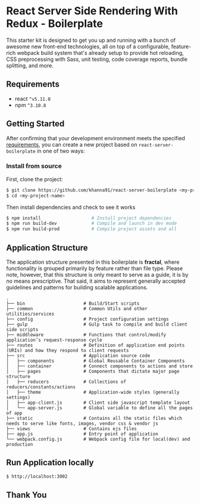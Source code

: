 React Server Side Rendering With Redux - Boilerplate
=========

This starter kit is designed to get you up and running with a bunch of awesome new front-end technologies, all on top of a configurable, feature-rich webpack build system that's already setup to provide hot reloading, CSS preprocessing with Sass, unit testing, code coverage reports, bundle splitting, and more.

## Requirements
* react `^v5.11.0`
* npm `^3.10.8`

## Getting Started

After confirming that your development environment meets the specified [requirements](#requirements), you can create a new project based on `react-server-boilerplate` in one of two ways:

### Install from source

First, clone the project:

```bash
$ git clone https://github.com/khanna91/react-server-boilerplate <my-project-name>
$ cd <my-project-name>
```

Then install dependencies and check to see it works

```bash
$ npm install                   # Install project dependencies
$ npm run build-dev             # Compile and launch in dev mode
$ npm run build-prod            # Compile project assets and all
```

## Application Structure

The application structure presented in this boilerplate is **fractal**, where functionality is grouped primarily by feature rather than file type. Please note, however, that this structure is only meant to serve as a guide, it is by no means prescriptive. That said, it aims to represent generally accepted guidelines and patterns for building scalable applications.

```
.
├── bin                      # Build/Start scripts
├── common                   # Common Utils and other utilities/services
├── config                   # Project configuration settings
├── gulp                     # Gulp task to compile and build client side scripts
├── middleware               # Functions that control/modify application’s request-response cycle
├── routes                   # Definition of application end points (URIs) and how they respond to client requests
├── src                      # Application source code
│   ├── components           # Global Reusable Container Components
│   ├── container            # Connect components to actions and store
│   ├── pages                # Components that dictate major page structure
│   ├── reducers             # Collections of reducers/constants/actions
│   ├── theme                # Application-wide styles (generally settings)
│   ├── app-client.js        # Client side javascript template layout
│   └── app-server.js        # Global variable to define all the pages of app
├── static                   # Contains all the static files which needs to serve like fonts, images, vendor css & vendor js
├── views                    # Contains ejs files
├── app.js                   # Entry point of application
└── webpack.config.js        # Webpack config file for local(dev) and production
```

## Run Application locally

```bash
$ http://localhost:3002
```

## Thank You
